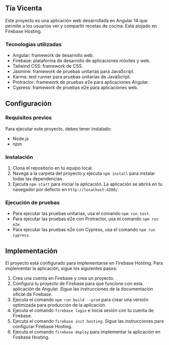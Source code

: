## Tía Vicenta

Este proyecto es una aplicación web desarrollada en Angular 14 que permite a los usuarios ver y compartir recetas de cocina. Está alojado en Firebase Hosting.

### Tecnologías utilizadas
- Angular: framework de desarrollo web.
- Firebase: plataforma de desarrollo de aplicaciones móviles y web.
- Tailwind CSS: framework de CSS.
- Jasmine: framework de pruebas unitarias para JavaScript.
- Karma: test runner para pruebas unitarias de JavaScript.
- Protractor: framework de pruebas e2e para aplicaciones Angular.
- Cypress: framework de pruebas e2e para aplicaciones web.
## Configuración

### Requisitos previos

Para ejecutar este proyecto, debes tener instalado:

- Node.js
- npm

### Instalación

1. Clona el repositorio en tu equipo local.
2. Navega a la carpeta del proyecto y ejecuta `npm install` para instalar todas las dependencias.
3. Ejecuta `npm start` para iniciar la aplicación. La aplicación se abrirá en tu navegador por defecto en `http://localhost:4200/`.

### Ejecución de pruebas

- Para ejecutar las pruebas unitarias, usa el comando `npm run test`.
- Para ejecutar las pruebas e2e con Protractor, usa el comando `npm run e2e`.
- Para ejecutar las pruebas e2e con Cypress, usa el comando `npm run cypress`.

Implementación
-----------------

El proyecto está configurado para implementarse en Firebase Hosting. Para implementar la aplicación, sigue los siguientes pasos:

1. Crea una cuenta en Firebase y crea un proyecto.
2. Configura tu proyecto de Firebase para que funcione con esta aplicación de Angular. Sigue las instrucciones de la documentación oficial de Firebase.
3. Ejecuta el comando `npm run build --prod` para crear una versión optimizada para producción de la aplicación.
4. Ejecuta el comando `firebase login` e inicia sesión con tu cuenta de Firebase.
5. Ejecuta el comando `firebase init hosting`. Sigue las instrucciones para configurar Firebase Hosting.
6. Ejecuta el comando `firebase deploy` para implementar la aplicación en Firebase Hosting.
